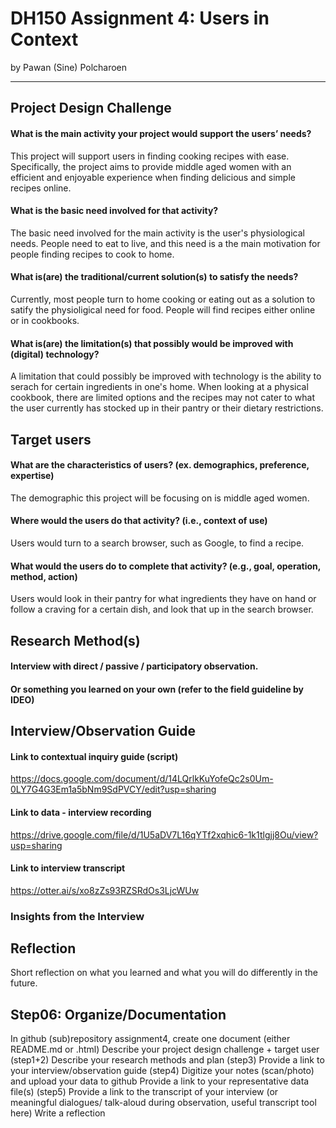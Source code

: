 # DH150 Assignment 4: Users in Context
by Pawan (Sine) Polcharoen

---

## Project Design Challenge
#### What is the main activity your project would support the users’ needs?
This project will support users in finding cooking recipes with ease. Specifically, the project aims to provide middle aged women with an efficient and enjoyable experience when finding delicious and simple recipes online.
#### What is the basic need involved for that activity?
The basic need involved for the main activity is the user's physiological needs. People need to eat to live, and this need is a the main motivation for people finding recipes to cook to home.
#### What is(are) the traditional/current solution(s) to satisfy the needs?
Currently, most people turn to home cooking or eating out as a solution to satify the physioligical need for food. People will find recipes either online or in cookbooks. 
#### What is(are) the limitation(s) that possibly would be improved with (digital) technology?
A limitation that could possibly be improved with technology is the ability to serach for certain ingredients in one's home. When looking at a physical cookbook, there are limited options and the recipes may not cater to what the user currently has stocked up in their pantry or their dietary restrictions.

## Target users 
#### What are the characteristics of users? (ex. demographics, preference, expertise) 
The demographic this project will be focusing on is middle aged women.
#### Where would the users do that activity? (i.e., context of use)
Users would turn to a search browser, such as Google, to find a recipe.
#### What would the users do to complete that activity? (e.g., goal, operation, method, action)
Users would look in their pantry for what ingredients they have on hand or follow a craving for a certain dish, and look that up in the search browser.

## Research Method(s)
#### Interview with direct / passive / participatory observation.
#### Or something you learned on your own (refer to the field guideline by IDEO)

## Interview/Observation Guide
#### Link to contextual inquiry guide (script)
https://docs.google.com/document/d/14LQrlkKuYofeQc2s0Um-0LY7G4G3Em1a5bNm9SdPVCY/edit?usp=sharing
#### Link to data - interview recording
https://drive.google.com/file/d/1U5aDV7L16qYTf2xqhic6-1k1tlgjj8Ou/view?usp=sharing
#### Link to interview transcript
https://otter.ai/s/xo8zZs93RZSRdOs3LjcWUw
### Insights from the Interview


## Reflection
Short reflection on what you learned and what you will do differently in the future.



## Step06: Organize/Documentation
In github (sub)repository assignment4, create one document (either README.md or .html)
Describe your project design challenge + target user (step1+2)
Describe your research methods and plan (step3)
Provide a link to your interview/observation guide (step4) 
Digitize your notes (scan/photo) and upload your data to github
Provide a link to your representative data file(s) (step5)
Provide a link to the transcript of your interview (or meaningful dialogues/ talk-aloud during observation, useful transcript tool here) 
Write a reflection

